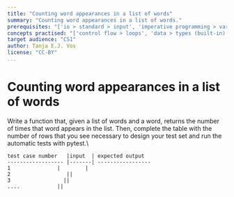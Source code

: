 ```yaml
---
title: "Counting word appearances in a list of words"
summary: "Counting word appearances in a list of words."
prerequisites: "['io > standard > input', 'imperative programming > variables']"
concepts practised: "['control flow > loops', 'data > types (built-in) > composite > sequences > lists', 'data > types (built-in) > composite > sequences > strings']"
target audience: "CS1"
author: Tanja E.J. Vos
license: "CC-BY"
...
```


# Counting word appearances in a list of words

Write a function that, given a list of words and a word, returns the number of times that word appears in the list. Then, complete the table with the number of rows that you see necessary to design your test set and run the automatic tests with pytest.\

    test case number   |input  | expected output
    ------------------ |-------| -----------------
    1               |        |
    2                  ||        
    3                 ||         
    ....            || 

